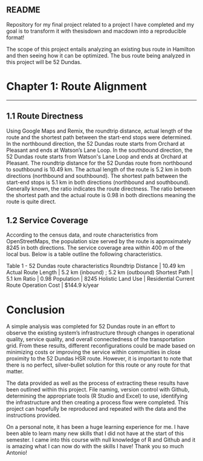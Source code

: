 ## README

Repository for my final project related to a project I have completed and my goal is to transform it with thesisdown and macdown into a reproducible format!

The scope of this project entails analyzing an existing bus route in Hamilton and then seeing how it can be optimized. The bus route being analyzed in this project will be 52 Dundas.

# Chapter 1: Route Alignment 
___

## 1.1 Route Directness
Using Google Maps and Remix, the roundtrip distance, actual length of the route and the shortest path between the start-end stops were determined. In the northbound direction, the 52 Dundas route starts from Orchard at Pleasant and ends at Watson’s Lane Loop. In the southbound direction, the 52 Dundas route starts from Watson's Lane Loop and ends at Orchard at Pleasant. The roundtrip distance for the 52 Dundas route from northbound to southbound is 10.49 km. The actual length of the route is 5.2 km in both directions (northbound and southbound). The shortest path between the start-end stops is 5.1 km in both directions (northbound and southbound). Generally known, the ratio indicates the route directness. The ratio between the shortest path and the actual route is 0.98 in both directions meaning the route is quite direct.

## 1.2 Service Coverage

According to the census data, and route characteristics from OpenStreetMaps, the population size served by the route is approximately 8245 in both directions. The service coverage area within 400 m of the local bus. Below is a table outline the following characteristics.

Table 1 - 52 Dundas route characteristics
Roundtrip Distance | 10.49 km
Actual Route Length | 5.2 km (inbound) ; 5.2 km (outbound)
Shortest Path | 5.1 km
Ratio | 0.98
Population | 8245
Holistic Land Use | Residential
Current Route Operation Cost | $144.9 k/year




# Conclusion

A simple analysis was completed for 52 Dundas route in an effort to observe the existing system’s infrastructure through changes in operational quality, service quality, and overall connectedness of the transportation grid. From these results, different reconfigurations could be made based on minimizing costs or improving the service within communities in close proximity to the 52 Dundas HSR route. However, it is important to note that there is no perfect, silver-bullet solution for this route or any route for that matter.

The data provided as well as the process of extracting these results have been outlined within this project. File naming, version control with Github, determining the appropriate tools (R Studio and Excel) to use, identifying the infrastructure and then creating a process flow were completed. This project can hopefully be reproduced and repeated with the data and the instructions provided. 

On a personal note, it has been a huge learning experience for me. I have been able to learn many new skills that I did not have at the start of this semester. I came into this course with null knowledge of R and Github and it is amazing what I can now do with the skills I have! Thank you so much Antonio!


